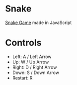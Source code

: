 # Snake
[Snake Game](manjot1151.github.io/snake/) made in JavaScript

# Controls
- Left: A / Left Arrow
- Up: W / Up Arrow
- Right: D / Right Arrow
- Down: S / Down Arrow
- Restart: R
